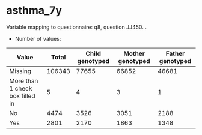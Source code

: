 # asthma_7y
Variable mapping to questionnaire: q8, question JJ450.
.
- Number of values:

| Value | Total | Child genotyped | Mother genotyped | Father genotyped |
| ----- | ----- | --------------- | ---------------- | ---------------- |
| Missing | 106343 | 77655 | 66852 | 46681 |
| More than 1 check box filled in | 5 | 4 | 3 |1 |
| No | 4474 | 3526 | 3051 |2188 |
| Yes | 2801 | 2170 | 1863 |1348 |



